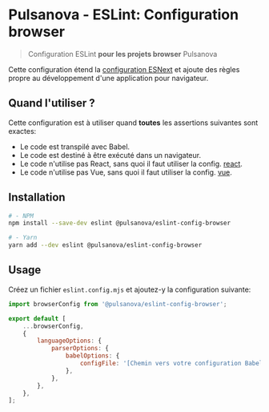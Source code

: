 # Pulsanova - ESLint: Configuration browser

> Configuration ESLint __pour les projets browser__ Pulsanova

Cette configuration étend la [configuration ESNext](../esnext) et ajoute des règles propre
au développement d'une application pour navigateur.

## Quand l'utiliser ?

Cette configuration est à utiliser quand __toutes__ les assertions suivantes sont exactes:
- Le code est transpilé avec Babel.
- Le code est destiné à être exécuté dans un navigateur.
- Le code n'utilise pas React, sans quoi il faut utiliser la config. [react](../react).
- Le code n'utilise pas Vue, sans quoi il faut utiliser la config. [vue](../vue).

## Installation

```bash
# - NPM
npm install --save-dev eslint @pulsanova/eslint-config-browser

# - Yarn
yarn add --dev eslint @pulsanova/eslint-config-browser
```

## Usage

Créez un fichier `eslint.config.mjs` et ajoutez-y la configuration suivante:

```js
import browserConfig from '@pulsanova/eslint-config-browser';

export default [
    ...browserConfig,
    {
        languageOptions: {
            parserOptions: {
                babelOptions: {
                    configFile: '[Chemin vers votre configuration Babel]',
                },
            },
        },
    },
];
```
